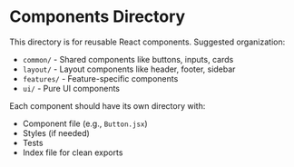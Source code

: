 # Components Directory

This directory is for reusable React components. Suggested organization:

- `common/` - Shared components like buttons, inputs, cards
- `layout/` - Layout components like header, footer, sidebar
- `features/` - Feature-specific components
- `ui/` - Pure UI components

Each component should have its own directory with:
- Component file (e.g., `Button.jsx`)
- Styles (if needed)
- Tests
- Index file for clean exports 